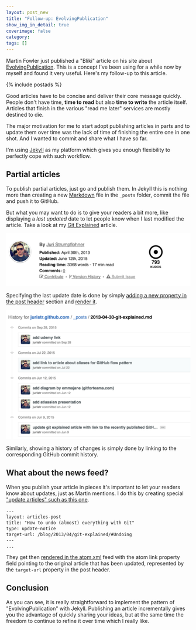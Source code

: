 ```yaml
---
layout: post_new
title: "Follow-up: EvolvingPublication"
show_img_in_detail: true
coverimage: false
category:
tags: []
---
```


<p class="article-intro">
Martin Fowler just published a "Bliki" article on his site about <a href="http://martinfowler.com/bliki/EvolvingPublication.html">EvolvingPublication</a>. This is a concept I've been using for a while now by myself and found it very useful. Here's my follow-up to this article.
</p>

{% include postads %}

Good articles have to be concise and deliver their core message quickly. People don't have time, **time to read** but also **time to write** the article itself. Articles that finish in the various "read me later" services are mostly destined to die.

The major motivation for me to start adopt publishing articles in parts and to update them over time was the lack of time of finishing the entire one in one shot. And I wanted to commit and share what I have so far.

I'm using [Jekyll](https://jekyllrb.com) as my platform which gives you enough flexibility to perfectly cope with such workflow.

## Partial articles

To publish partial articles, just go and publish them. In Jekyll this is nothing more than creating a new [Markdown](https://daringfireball.net/projects/markdown/) file in the `_posts` folder, commit the file and push it to GitHub.

But what you may want to do is to give your readers a bit more, like displaying a _last updated_ date to let people know when I last modified the article. Take a look at my [Git Explained](/blog/2013/04/git-explained/) article.

![](/blog/assets/imgs/postupdates.png)

Specifying the last update date is done by simply [adding a new property in the post header](https://github.com/juristr/juristr.github.com/blob/master/_posts/2013-04-30-git-explained.md) section and [render it](https://github.com/juristr/juristr.github.com/blob/master/_includes/article-header.html#L28).

![](/blog/assets/imgs/articlehistory.png)

Similarly, showing a history of changes is simply done by linking to the corresponding GitHub commit history.

## What about the news feed?

When you publish your article in pieces it's important to let your readers know about updates, just as Martin mentions. I do this by creating special ["update articles" such as this one](https://github.com/juristr/juristr.github.com/blob/master/_posts/2015-06-09-update-git-explained.md). 

```
---
layout: articles-post
title: "How to undo (almost) everything with Git"
type: update-notice
target-url: /blog/2013/04/git-explained/#Undoing
---
...
```

They get then [rendered in the atom.xml](https://github.com/juristr/juristr.github.com/blob/master/blog/atom.xml#L20) feed with the atom link property field pointing to the original article that has been updated, represented by the `target-url` property in the post header.

## Conclusion

As you can see, it is really straightforward to implement the pattern of "EvolvingPublication" with Jekyll. Publishing an article incrementally gives you the advantage of quickly sharing your ideas, but at the same time the freedom to continue to refine it over time which I really like.
